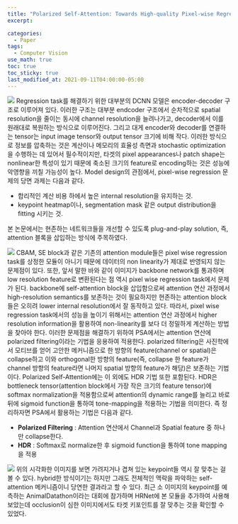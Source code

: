 ```yaml
---
title: "Polarized Self-Attention: Towards High-quality Pixel-wise Regression"
excerpt:

categories:
  - Paper
tags:
  - Computer Vision
use_math: true
toc: true
toc_sticky: true
last_modified_at: 2021-09-11T04:00:00-05:00
---
```


![](https://images.velog.io/images/shjas94/post/d4162b0b-31d9-487b-8018-b7ee972f1d35/image.png)
Regression task를 해결하기 위한 대부분의 DCNN 모델은 encoder-decoder 구조로 이루어져 있다. 이러한 구조는 대부분 endcoder 구조에서 순차적으로 spatial resolution을 줄이는 동시에 channel resolution을 늘려나가고, decoder에서 이를 원래대로 복원하는 방식으로 이루어진다. 그리고 대게 encoder와 decoder를 연결하는 tensor는 input image tensor와 output tensor 크기에 비해 작다. 이러한 방식으로 정보를 압축하는 것은 계산이나 메모리의 효율성 측면과 stochastic optimization을 수행하는 데 있어서 필수적이지만, 타겟의 pixel appearances나 patch shape는 nonlinear한 특성이 있기 때문에 축소된 크기의 feature로 encoding하는 것은 성능에 악영향을 끼칠 가능성이 높다.
Model design의 관점에서, pixel-wise regression 문제의 당면 과제는 다음과 같다.

- 합리적인 계산 비용 하에서 높은 internal resolution을 유지하는 것.
- keypoint heatmap이나, segmentation mask 같은 output distribution을 fitting 시키는 것.

본 논문에서는 현존하는 네트워크들을 개선할 수 있도록 plug-and-play solution, 즉, attention 블록을 삽입하는 방식에 주목하였다.

![](https://images.velog.io/images/shjas94/post/afe20e51-dda1-4ffb-8f11-77fc278ab4e0/image.png)
CBAM, SE block과 같은 기존의 attention module들은 pixel wise regression task를 상정한 모듈이 아니기 때문에 데이터의 non linearity가 제대로 반영되지 않는 문제점이 있다.
또한, 앞서 말한 바와 같이 이미지가 backbone network를 통과하며 low resolution feature로 변환된다는 점 역시 pixel wise regression task에서 문제가 된다. backbone에 self-attention block을 삽입함으로써 attention 연산 과정에서 high-resolution semantics를 보존하는 것이 필요하지만 현존하는 attention block들은 오히려 lower internal resolution에서 잘 동작하고 있다. 따라서, pixel wise regression task에서의 성능을 높이기 위해서는 attention 연산 과정에서 higher resolution information을 활용하여 non-linearity를 보다 더 정밀하게 계산하는 방법을 찾아야 한다.
이러한 문제점을 해결하기 위하여 PSA에서는 attention 연산에 polarized filtering이라는 기법을 응용하여 적용한다. polarized filtering은 사진학에서 모티브를 얻어 고안한 메커니즘으로 한 방향의 feature(channel or spatial)은 collapse하고 이와 orthogonal한 방향의 feature(즉, collapse 한 feature가 channel 방향의 feature라면 나머지 spatial 방향의 feature가 해당)은 보존하는 기법이다.
Polarized Self-Attention에는 이 외에도 HDR 기법 또한 포함된다. HDR은 bottleneck tensor(attention block에서 가장 작은 크기의 feature tensor)에 softmax normalization을 적용함으로써 attention의 dynamic range를 늘리고 바로 뒤에 sigmoid function을 통하여 tone-mapping을 적용하는 기법을 의미한다.
즉 정리하자면 PSA에서 활용하는 기법은 다음과 같다.

- **Polarized Filtering** : Attention 연산에서 Channel과 Spatial feature 중 하나만 collapse한다.
- **HDR** : Softmax로 normalize한 후 sigmoid function을 통하여 tone mapping을 적용

![](https://images.velog.io/images/shjas94/post/8c1a677a-c4ff-44b4-86b3-9e91348de0e5/image.png)
위의 시각화한 이미지를 보면 가려지거나 겹쳐 있는 keypoint들 역시 잘 맞추는 걸 볼 수 있다. hybrid한 방식이기는 하지만 그래도 전체적인 맥락을 파악하는 self-attention 메커니즘이니 당연한 결과라고 할 수 있다.
최근 소 이미지의 keypoint를 예측하는 AnimalDatathon이라는 대회에 참가하며 HRNet에 본 모듈을 추가하여 사용해 보았는데 occlusion이 심한 이미지에서도 타겟 키포인트를 잘 맞추는 것을 확인할 수 있었다.
